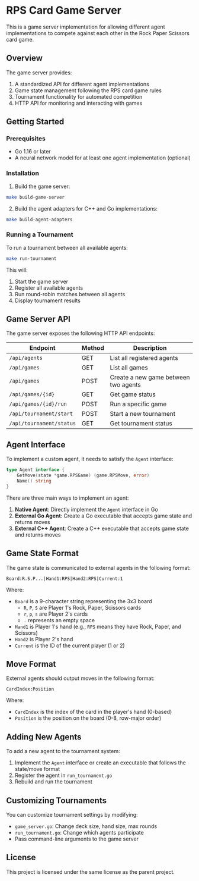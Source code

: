 # RPS Card Game Server

This is a game server implementation for allowing different agent implementations to compete against each other in the Rock Paper Scissors card game.

## Overview

The game server provides:

1. A standardized API for different agent implementations
2. Game state management following the RPS card game rules
3. Tournament functionality for automated competition
4. HTTP API for monitoring and interacting with games

## Getting Started

### Prerequisites

- Go 1.16 or later
- A neural network model for at least one agent implementation (optional)

### Installation

1. Build the game server:

```sh
make build-game-server
```

2. Build the agent adapters for C++ and Go implementations:

```sh
make build-agent-adapters
```

### Running a Tournament

To run a tournament between all available agents:

```sh
make run-tournament
```

This will:

1. Start the game server
2. Register all available agents
3. Run round-robin matches between all agents
4. Display tournament results

## Game Server API

The game server exposes the following HTTP API endpoints:

| Endpoint | Method | Description |
|----------|--------|-------------|
| `/api/agents` | GET | List all registered agents |
| `/api/games` | GET | List all games |
| `/api/games` | POST | Create a new game between two agents |
| `/api/games/{id}` | GET | Get game status |
| `/api/games/{id}/run` | POST | Run a specific game |
| `/api/tournament/start` | POST | Start a new tournament |
| `/api/tournament/status` | GET | Get tournament status |

## Agent Interface

To implement a custom agent, it needs to satisfy the `Agent` interface:

```go
type Agent interface {
    GetMove(state *game.RPSGame) (game.RPSMove, error)
    Name() string
}
```

There are three main ways to implement an agent:

1. **Native Agent**: Directly implement the `Agent` interface in Go
2. **External Go Agent**: Create a Go executable that accepts game state and returns moves
3. **External C++ Agent**: Create a C++ executable that accepts game state and returns moves

## Game State Format

The game state is communicated to external agents in the following format:

```
Board:R.S.P...|Hand1:RPS|Hand2:RPS|Current:1
```

Where:
- `Board` is a 9-character string representing the 3x3 board
  - `R`, `P`, `S` are Player 1's Rock, Paper, Scissors cards
  - `r`, `p`, `s` are Player 2's cards
  - `.` represents an empty space
- `Hand1` is Player 1's hand (e.g., `RPS` means they have Rock, Paper, and Scissors)
- `Hand2` is Player 2's hand
- `Current` is the ID of the current player (1 or 2)

## Move Format

External agents should output moves in the following format:

```
CardIndex:Position
```

Where:
- `CardIndex` is the index of the card in the player's hand (0-based)
- `Position` is the position on the board (0-8, row-major order)

## Adding New Agents

To add a new agent to the tournament system:

1. Implement the `Agent` interface or create an executable that follows the state/move format
2. Register the agent in `run_tournament.go`
3. Rebuild and run the tournament

## Customizing Tournaments

You can customize tournament settings by modifying:

- `game_server.go`: Change deck size, hand size, max rounds
- `run_tournament.go`: Change which agents participate
- Pass command-line arguments to the game server

## License

This project is licensed under the same license as the parent project. 